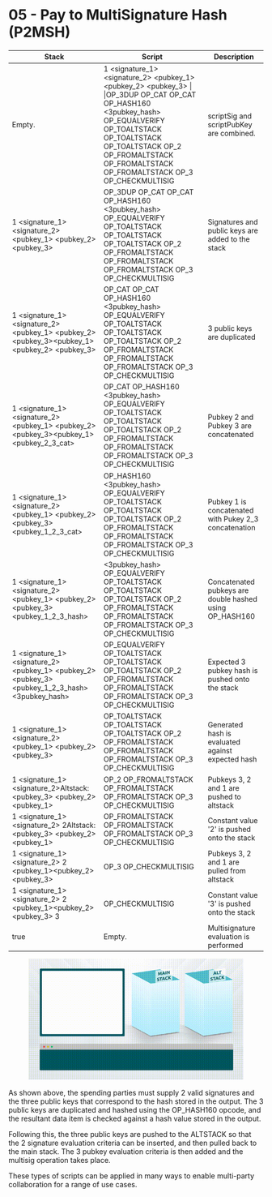 # 05 - Pay to MultiSignature Hash (P2MSH)

| Stack                                                                                                             | Script                                                                                                                                                                                                                                                                           | Description                                              |
| ----------------------------------------------------------------------------------------------------------------- | -------------------------------------------------------------------------------------------------------------------------------------------------------------------------------------------------------------------------------------------------------------------------------- | -------------------------------------------------------- |
| Empty.                                                                                                            | 1 \<signature\_1> \<signature\_2> \<pubkey\_1> \<pubkey\_2> \<pubkey\_3> \| \|OP\_3DUP OP\_CAT OP\_CAT OP\_HASH160 <3pubkey\_hash> OP\_EQUALVERIFY OP\_TOALTSTACK OP\_TOALTSTACK OP\_TOALTSTACK OP\_2 OP\_FROMALTSTACK OP\_FROMALTSTACK OP\_FROMALTSTACK OP\_3 OP\_CHECKMULTISIG | scriptSig and scriptPubKey are combined.                 |
| 1 \<signature\_1> \<signature\_2> \<pubkey\_1> \<pubkey\_2> \<pubkey\_3>                                          | OP\_3DUP OP\_CAT OP\_CAT OP\_HASH160 <3pubkey\_hash> OP\_EQUALVERIFY OP\_TOALTSTACK OP\_TOALTSTACK OP\_TOALTSTACK OP\_2 OP\_FROMALTSTACK OP\_FROMALTSTACK OP\_FROMALTSTACK OP\_3 OP\_CHECKMULTISIG                                                                               | Signatures and public keys are added to the stack        |
| 1 \<signature\_1> \<signature\_2> \<pubkey\_1> \<pubkey\_2> \<pubkey\_3>\<pubkey\_1> \<pubkey\_2> \<pubkey\_3>    | OP\_CAT OP\_CAT OP\_HASH160 <3pubkey\_hash> OP\_EQUALVERIFY OP\_TOALTSTACK OP\_TOALTSTACK OP\_TOALTSTACK OP\_2 OP\_FROMALTSTACK OP\_FROMALTSTACK OP\_FROMALTSTACK OP\_3 OP\_CHECKMULTISIG                                                                                        | 3 public keys are duplicated                             |
| 1 \<signature\_1> \<signature\_2> \<pubkey\_1> \<pubkey\_2> \<pubkey\_3>\<pubkey\_1> \<pubkey\_2\_3\_cat>         | OP\_CAT OP\_HASH160 <3pubkey\_hash> OP\_EQUALVERIFY OP\_TOALTSTACK OP\_TOALTSTACK OP\_TOALTSTACK OP\_2 OP\_FROMALTSTACK OP\_FROMALTSTACK OP\_FROMALTSTACK OP\_3 OP\_CHECKMULTISIG                                                                                                | Pubkey 2 and Pubkey 3 are concatenated                   |
| 1 \<signature\_1> \<signature\_2> \<pubkey\_1> \<pubkey\_2> \<pubkey\_3>\<pubkey\_1\_2\_3\_cat>                   | OP\_HASH160 <3pubkey\_hash> OP\_EQUALVERIFY OP\_TOALTSTACK OP\_TOALTSTACK OP\_TOALTSTACK OP\_2 OP\_FROMALTSTACK OP\_FROMALTSTACK OP\_FROMALTSTACK OP\_3 OP\_CHECKMULTISIG                                                                                                        | Pubkey 1 is concatenated with Pukey 2\_3 concatenation   |
| 1 \<signature\_1> \<signature\_2> \<pubkey\_1> \<pubkey\_2> \<pubkey\_3> \<pubkey\_1\_2\_3\_hash>                 | <3pubkey\_hash> OP\_EQUALVERIFY OP\_TOALTSTACK OP\_TOALTSTACK OP\_TOALTSTACK OP\_2 OP\_FROMALTSTACK OP\_FROMALTSTACK OP\_FROMALTSTACK OP\_3 OP\_CHECKMULTISIG                                                                                                                    | Concatenated pubkeys are double hashed using OP\_HASH160 |
| 1 \<signature\_1> \<signature\_2> \<pubkey\_1> \<pubkey\_2> \<pubkey\_3> \<pubkey\_1\_2\_3\_hash> <3pubkey\_hash> | OP\_EQUALVERIFY OP\_TOALTSTACK OP\_TOALTSTACK OP\_TOALTSTACK OP\_2 OP\_FROMALTSTACK OP\_FROMALTSTACK OP\_FROMALTSTACK OP\_3 OP\_CHECKMULTISIG                                                                                                                                    | Expected 3 pubkey hash is pushed onto the stack          |
| 1 \<signature\_1> \<signature\_2> \<pubkey\_1> \<pubkey\_2> \<pubkey\_3>                                          | OP\_TOALTSTACK OP\_TOALTSTACK OP\_TOALTSTACK OP\_2 OP\_FROMALTSTACK OP\_FROMALTSTACK OP\_FROMALTSTACK OP\_3 OP\_CHECKMULTISIG                                                                                                                                                    | Generated hash is evaluated against expected hash        |
| 1 \<signature\_1> \<signature\_2>​Altstack:\<pubkey\_3> \<pubkey\_2> \<pubkey\_1>                                 | OP\_2 OP\_FROMALTSTACK OP\_FROMALTSTACK OP\_FROMALTSTACK OP\_3 OP\_CHECKMULTISIG                                                                                                                                                                                                 | Pubkeys 3, 2 and 1 are pushed to altstack                |
| 1 \<signature\_1> \<signature\_2> 2​Altstack:\<pubkey\_3> \<pubkey\_2> \<pubkey\_1>                               | OP\_FROMALTSTACK OP\_FROMALTSTACK OP\_FROMALTSTACK OP\_3 OP\_CHECKMULTISIG                                                                                                                                                                                                       | Constant value '2' is pushed onto the stack              |
| 1 \<signature\_1> \<signature\_2> 2 \<pubkey\_1>\<pubkey\_2>\<pubkey\_3>                                          | OP\_3 OP\_CHECKMULTISIG                                                                                                                                                                                                                                                          | Pubkeys 3, 2 and 1 are pulled from altstack              |
| 1 \<signature\_1> \<signature\_2> 2 \<pubkey\_1>\<pubkey\_2>\<pubkey\_3> 3                                        | OP\_CHECKMULTISIG                                                                                                                                                                                                                                                                | Constant value '3' is pushed onto the stack              |
| true                                                                                                              | Empty.                                                                                                                                                                                                                                                                           | Multisignature evaluation is performed                   |

<figure><img src="../.gitbook/assets/BSVA-BitcoinScript_Chapter4-Animation05 V1.gif" alt=""><figcaption></figcaption></figure>

As shown above, the spending parties must supply 2 valid signatures and the three public keys that correspond to the hash stored in the output. The 3 public keys are duplicated and hashed using the OP\_HASH160 opcode, and the resultant data item is checked against a hash value stored in the output.

Following this, the three public keys are pushed to the ALTSTACK so that the 2 signature evaluation criteria can be inserted, and then pulled back to the main stack. The 3 pubkey evaluation criteria is then added and the multisig operation takes place.

These types of scripts can be applied in many ways to enable multi-party collaboration for a range of use cases.

